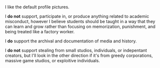 I like the default profile pictures.

I **do not** support, participate in, or produce anything related to academic misconduct, however I believe students should be taught in a way that they can learn and grow rather than focusing on memorization, punishment, and being treated like a factory worker.

I **do** support the archival and documentation of media and history.

I **do not** support stealing from small studios, individuals, or indepentant creators, but I'll look in the other direction if it's from greedy corporations, massive game studios, or exploitive individuals.
